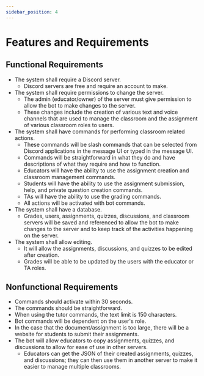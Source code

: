 ```yaml
---
sidebar_position: 4
---
```


# Features and Requirements
##  Functional Requirements 

- The system shall require a Discord server.
  - Discord servers are free and require an account to make. 
- The system shall require permissions to change the server.
  - The admin (educator/owner) of the server must give permission to allow the bot to make changes to the server.
  - These changes include the creation of various text and voice channels that are used to manage the classroom and the assignment of various classroom roles to users.
- The system shall have commands for performing classroom related actions.
  - These commands will be slash commands that can be selected from Discord applications in the message UI or typed in the message UI.
  - Commands will be straightforward in what they do and have descriptions of what they require and how to function.
  - Educators will have the ability to use the assignment creation and classroom management commands.
  - Students will have the ability to use the assignment submission, help, and private question creation commands.
  - TAs will have the ability to use the grading commands.
  - All actions will be activated with bot commands.
- The system shall have a database.
  - Grades, users, assignments, quizzes, discussions, and classroom servers will be saved and referenced to allow the bot to make changes to the server and to keep track of the activities happening on the server.
- The system shall allow editing.
  - It will allow the assignments, discussions, and quizzes to be edited after creation.
  - Grades will be able to be updated by the users with the educator or TA roles.


##  Nonfunctional Requirements

- Commands should activate within 30 seconds.
- The commands should be straightforward.
- When using the tutor commands, the text limit is 150 characters.
- Bot commands will be dependent on the user's role.
- In the case that the document/assignment is too large, there will be a website for students to submit their assignments.
- The bot will allow educators to copy assignments, quizzes, and discussions to allow for ease of use in other servers.
  - Educators can get the JSON of their created assignments, quizzes, and discussions; they can then use them in another server to make it easier to manage multiple classrooms.
